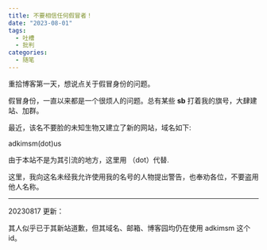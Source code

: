 ```yaml
---
title: 不要相信任何假冒者！
date: "2023-08-01"
tags: 
  - 吐槽
  - 批判
categories:
  - 随笔
---
```


重拾博客第一天，想说点关于假冒身份的问题。

<!--more-->

假冒身份，一直以来都是一个很烦人的问题。总有某些 **sb** 打着我的旗号，大肆建站、加群。

最近，该名不要脸的未知生物又建立了新的网站，域名如下:

adkimsm(dot)us

由于本站不是为其引流的地方，这里用 （dot）代替.

这里，我向这名未经我允许使用我的名号的人物提出警告，也奉劝各位，不要盗用他人名称。

---

20230817 更新：

其人似乎已于其新站道歉，但其域名、邮箱、博客园均仍在使用 adkimsm 这个 id。
